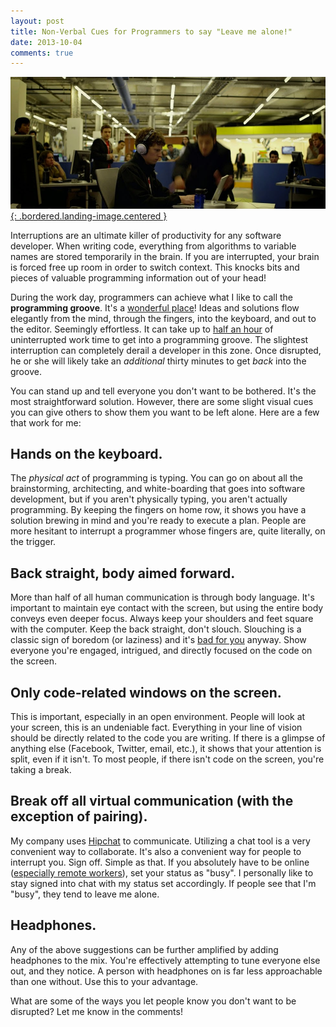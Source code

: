 ```yaml
---
layout: post
title: Non-Verbal Cues for Programmers to say "Leave me alone!"
date: 2013-10-04
comments: true
---
```


[![Zuck](/assets/images/posts/zuck.jpg){: .bordered.landing-image.centered }](/assets/images/posts/zuck.jpg)

Interruptions are an ultimate killer of productivity for any software developer. When writing code, everything from algorithms to variable names are stored temporarily in the brain. If you are interrupted, your brain is forced free up room in order to switch context. This knocks bits and pieces of valuable programming information out of your head!

During the work day, programmers can achieve what I like to call the **programming groove**. It's a [wonderful place](http://decodingflow.com/what-developers-really-want/)! Ideas and solutions flow elegantly from the mind, through the fingers, into the keyboard, and out to the editor. Seemingly effortless. It can take up to [half an hour](http://www.joelonsoftware.com/articles/fog0000000068.html) of uninterrupted work time to get into a programming groove. The slightest interruption can completely derail a developer in this zone. Once disrupted, he or she will likely take an *additional* thirty minutes to get *back* into the groove.

You can stand up and tell everyone you don't want to be bothered. It's the most straightforward solution. However, there are some slight visual cues you can give others to show them you want to be left alone. Here are a few that work for me:

## Hands on the keyboard.

The *physical act* of programming is typing. You can go on about all the brainstorming, architecting, and white-boarding that goes into software development, but if you aren't physically typing, you aren't actually programming. By keeping the fingers on home row, it shows you have a solution brewing in mind and you're ready to execute a plan. People are more hesitant to interrupt a programmer whose fingers are, quite literally, on the trigger.

## Back straight, body aimed forward.

More than half of all human communication is through body language. It's important to maintain eye contact with the screen, but using the entire body conveys even deeper focus. Always keep your shoulders and feet square with the computer. Keep the back straight, don't slouch.  Slouching is a classic sign of boredom (or laziness) and it's [bad for you](http://vimeo.com/71441709) anyway. Show everyone you're engaged, intrigued, and directly focused on the code on the screen.

## Only code-related windows on the screen.

This is important, especially in an open environment. People will look at your screen, this is an undeniable fact. Everything in your line of vision should be directly related to the code you are writing. If there is a glimpse of anything else (Facebook, Twitter, email, etc.), it shows that your attention is split, even if it isn't. To most people, if there isn't code on the screen, you're taking a break.

## Break off all virtual communication (with the exception of pairing).

My company uses [Hipchat](https://www.hipchat.com/) to communicate.  Utilizing a chat tool is a very convenient way to collaborate. It's also a convenient way for people to interrupt you. Sign off. Simple as that.  If you absolutely have to be online ([especially remote workers](http://www.toptal.com/freelance/how-to-work-remotely-and-still-be-the-best)), set your status as "busy". I personally like to stay signed into chat with my status set accordingly. If people see that I'm "busy", they tend to leave me alone.

## Headphones.

Any of the above suggestions can be further amplified by adding headphones to the mix. You're effectively attempting to tune everyone else out, and they notice. A person with headphones on is far less approachable than one without. Use this to your advantage.

What are some of the ways you let people know you don't want to be
disrupted? Let me know in the comments!
